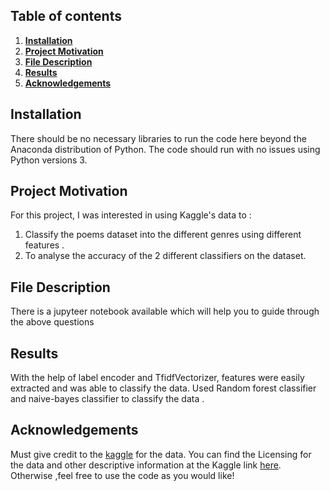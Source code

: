 ## Table of contents

  1. [**Installation**](#Installation)
  2. [**Project Motivation**](#ProjectMotivation)
  3. [**File Description**](#FileDescription)
  4. [**Results**](#Results)
  5. [**Acknowledgements**](#Acknowledgements)
  
## Installation
There should be no necessary libraries to run the code here beyond the Anaconda distribution of Python. The code should run with no issues using Python versions 3.

## Project Motivation
For this project, I was interested in using Kaggle's data to :
 1. Classify the poems dataset into the different genres using different features .
 2. To analyse the accuracy of the 2 different classifiers on the dataset.
 
## File Description
   There is a jupyteer notebook available which will help you to guide through the above questions 
## Results
   With the help of label encoder and TfidfVectorizer, features were easily extracted and was able to classify the data.
   Used Random forest classifier and naive-bayes classifier to classify the data .
   
## Acknowledgements
Must give credit to the [kaggle](https://www.kaggle.com/) for the data. You can find the Licensing for the data and other descriptive information at the Kaggle link [here](https://www.kaggle.com/jatindersehdev/poetry-analysis-data). Otherwise ,feel free to use the code as you would like! 
